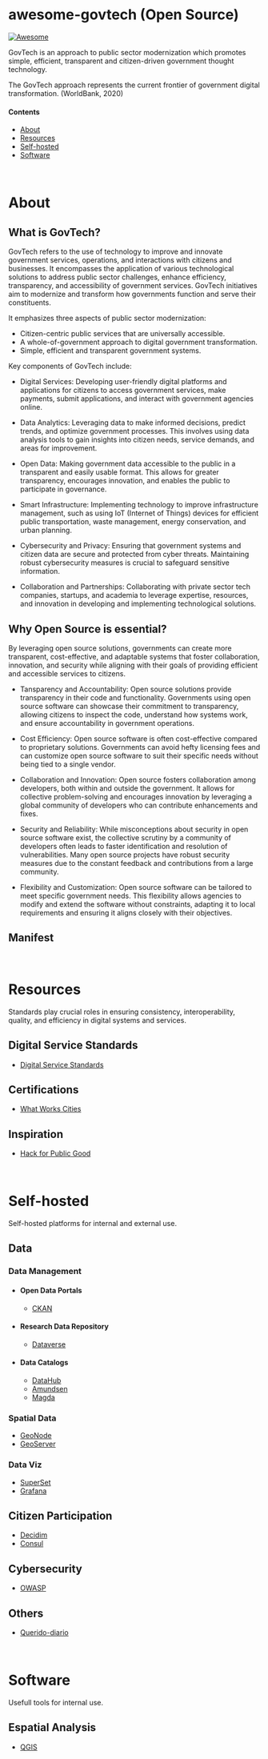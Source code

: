 # awesome-govtech (Open Source)

[![Awesome](https://awesome.re/badge-flat2.svg)](https://awesome.re)

GovTech is an approach to public sector modernization which promotes simple, efficient, transparent and citizen-driven government thought technology.

The GovTech approach represents the current frontier of government digital transformation. (WorldBank, 2020)

#### Contents

* [About](#about)
* [Resources](#resources)
* [Self-hosted](#self-hosted)
* [Software](#software)

</br>

# About

## What is GovTech? 

GovTech refers to the use of technology to improve and innovate government services, operations, and interactions with citizens and businesses. It encompasses the application of various technological solutions to address public sector challenges, enhance efficiency, transparency, and accessibility of government services. GovTech initiatives aim to modernize and transform how governments function and serve their constituents.

It emphasizes three aspects of public sector modernization:

* Citizen-centric public services that are universally accessible.
* A whole-of-government approach to digital government transformation. 
* Simple, efficient and transparent government systems.

Key components of GovTech include:

* Digital Services: Developing user-friendly digital platforms and applications for citizens to access government services, make payments, submit applications, and interact with government agencies online.

* Data Analytics: Leveraging data to make informed decisions, predict trends, and optimize government processes. This involves using data analysis tools to gain insights into citizen needs, service demands, and areas for improvement.

* Open Data: Making government data accessible to the public in a transparent and easily usable format. This allows for greater transparency, encourages innovation, and enables the public to participate in governance.

* Smart Infrastructure: Implementing technology to improve infrastructure management, such as using IoT (Internet of Things) devices for efficient public transportation, waste management, energy conservation, and urban planning.

* Cybersecurity and Privacy: Ensuring that government systems and citizen data are secure and protected from cyber threats. Maintaining robust cybersecurity measures is crucial to safeguard sensitive information.

* Collaboration and Partnerships: Collaborating with private sector tech companies, startups, and academia to leverage expertise, resources, and innovation in developing and implementing technological solutions.

## Why Open Source is essential? 

By leveraging open source solutions, governments can create more transparent, cost-effective, and adaptable systems that foster collaboration, innovation, and security while aligning with their goals of providing efficient and accessible services to citizens.

* Tansparency and Accountability: Open source solutions provide transparency in their code and functionality. Governments using open source software can showcase their commitment to transparency, allowing citizens to inspect the code, understand how systems work, and ensure accountability in government operations.

* Cost Efficiency: Open source software is often cost-effective compared to proprietary solutions. Governments can avoid hefty licensing fees and can customize open source software to suit their specific needs without being tied to a single vendor.

* Collaboration and Innovation: Open source fosters collaboration among developers, both within and outside the government. It allows for collective problem-solving and encourages innovation by leveraging a global community of developers who can contribute enhancements and fixes.
  
* Security and Reliability: While misconceptions about security in open source software exist, the collective scrutiny by a community of developers often leads to faster identification and resolution of vulnerabilities. Many open source projects have robust security measures due to the constant feedback and contributions from a large community.

* Flexibility and Customization: Open source software can be tailored to meet specific government needs. This flexibility allows agencies to modify and extend the software without constraints, adapting it to local requirements and ensuring it aligns closely with their objectives.

## Manifest

</br>

# Resources

Standards play crucial roles in ensuring consistency, interoperability, quality, and efficiency in digital systems and services.

## Digital Service Standards

- [Digital Service Standards](https://www.tech.gov.sg/digital-service-standards/)

## Certifications

- [What Works Cities](https://certification.results4america.org/)

## Inspiration

- [Hack for Public Good](https://hack.gov.sg)

</br>

# Self-hosted

Self-hosted platforms for internal and external use.

## Data

### Data Management

  * #### Open Data Portals
  
    - [CKAN](https://ckan.org/)
  
  * #### Research Data Repository
  
    - [Dataverse](https://dataverse.org)
  
  * #### Data Catalogs
  
    - [DataHub](https://datahubproject.io)
    - [Amundsen](https://www.amundsen.io)
    - [Magda](https://magda.io)

### Spatial Data

  - [GeoNode](https://geonode.org)
  - [GeoServer](https://geoserver.org)

### Data Viz

  - [SuperSet](https://superset.apache.org)
  - [Grafana](https://grafana.com)

## Citizen Participation

  - [Decidim](https://decidim.org)
  - [Consul](https://consuldemocracy.org)

## Cybersecurity 

  - [OWASP](https://owasp.org)

## Others 

  - [Querido-diario](https://github.com/okfn-brasil/querido-diario)

</br>

# Software

Usefull tools for internal use.

## Espatial Analysis

  - [QGIS](https://qgis.org)
